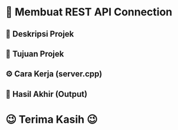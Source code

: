 # 🔗 Membuat REST API Connection

## 📃 Deskripsi Projek

## 🎯 Tujuan Projek

## ⚙️ Cara Kerja (server.cpp)

## 📝 Hasil Akhir (Output)

# 😉 Terima Kasih 😉